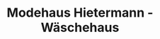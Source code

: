 ---
title: "Modehaus Hietermann - Wäschehaus"
url: /bergen/modehaus-hietermann-waeschehaus/
shop: Kleidung
---